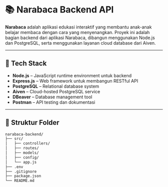 # 📚 Narabaca Backend API

**Narabaca** adalah aplikasi edukasi interaktif yang membantu anak-anak belajar membaca dengan cara yang menyenangkan. Proyek ini adalah bagian backend dari aplikasi Narabaca, dibangun menggunakan Node.js dan PostgreSQL, serta menggunakan layanan cloud database dari Aiven.

---

## 🧰 Tech Stack

- **Node.js** – JavaScript runtime environment untuk backend
- **Express.js** – Web framework untuk membangun RESTful API
- **PostgreSQL** – Relational database system
- **Aiven** – Cloud-hosted PostgreSQL service
- **DBeaver** – Database management tool
- **Postman** – API testing dan dokumentasi

---

## 📂 Struktur Folder

```bash
narabaca-backend/
├── src/
│   ├── controllers/
│   ├── routes/
│   ├── models/
│   ├── config/
│   └── app.js
├── .env
├── .gitignore
├── package.json
└── README.md
